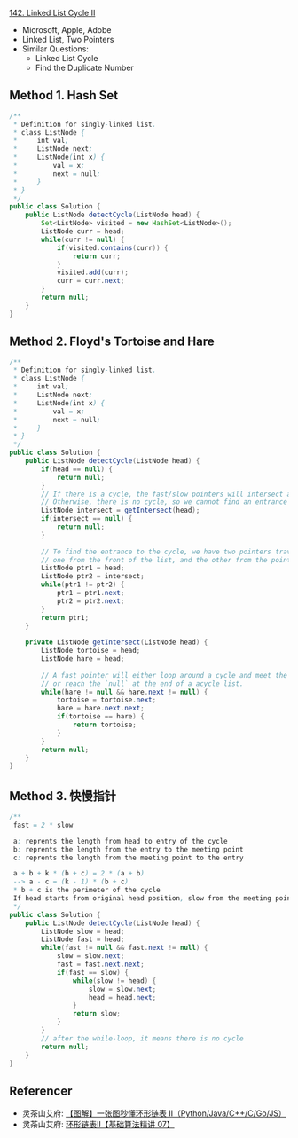 [142. Linked List Cycle II](https://leetcode.com/problems/linked-list-cycle-ii/)

* Microsoft, Apple, Adobe
* Linked List, Two Pointers
* Similar Questions:
    * Linked List Cycle
    * Find the Duplicate Number


## Method 1. Hash Set
```java 
/**
 * Definition for singly-linked list.
 * class ListNode {
 *     int val;
 *     ListNode next;
 *     ListNode(int x) {
 *         val = x;
 *         next = null;
 *     }
 * }
 */
public class Solution {
    public ListNode detectCycle(ListNode head) {
        Set<ListNode> visited = new HashSet<ListNode>();
        ListNode curr = head;
        while(curr != null) {
            if(visited.contains(curr)) {
                return curr;
            }
            visited.add(curr);
            curr = curr.next;
        }
        return null;
    }
}
```


## Method 2. Floyd's Tortoise and Hare
```java 
/**
 * Definition for singly-linked list.
 * class ListNode {
 *     int val;
 *     ListNode next;
 *     ListNode(int x) {
 *         val = x;
 *         next = null;
 *     }
 * }
 */
public class Solution {
    public ListNode detectCycle(ListNode head) {
        if(head == null) {
            return null;
        }
        // If there is a cycle, the fast/slow pointers will intersect at some node.
        // Otherwise, there is no cycle, so we cannot find an entrance to a cycle.
        ListNode intersect = getIntersect(head);
        if(intersect == null) {
            return null;
        }
        
        // To find the entrance to the cycle, we have two pointers traverse at the same speed --
        // one from the front of the list, and the other from the point of intersection.
        ListNode ptr1 = head;
        ListNode ptr2 = intersect;
        while(ptr1 != ptr2) {
            ptr1 = ptr1.next;
            ptr2 = ptr2.next;
        }
        return ptr1;
    }
    
    private ListNode getIntersect(ListNode head) {
        ListNode tortoise = head;
        ListNode hare = head;
        
        // A fast pointer will either loop around a cycle and meet the slow pointer
        // or reach the `null` at the end of a acycle list.
        while(hare != null && hare.next != null) {
            tortoise = tortoise.next;
            hare = hare.next.next;
            if(tortoise == hare) {
                return tortoise;
            }
        }
        return null;
    }
}
```


## Method 3. 快慢指针
```java
/**
 fast = 2 * slow

 a: reprents the length from head to entry of the cycle
 b: reprents the length from the entry to the meeting point
 c: reprents the length from the meeting point to the entry

 a + b + k * (b + c) = 2 * (a + b)
 --> a - c = (k - 1) * (b + c)
 * b + c is the perimeter of the cycle
 If head starts from original head position, slow from the meeting point, and they move together, after c steps, slow will move to the entry of the cycle, then after (k-1) rounds, they will meet at the entry point
 */
public class Solution {
    public ListNode detectCycle(ListNode head) {
        ListNode slow = head;
        ListNode fast = head;
        while(fast != null && fast.next != null) {
            slow = slow.next;
            fast = fast.next.next;
            if(fast == slow) {
                while(slow != head) {
                    slow = slow.next;
                    head = head.next;
                }
                return slow;
            }
        }
        // after the while-loop, it means there is no cycle
        return null;
    }
}
```


## Referencer
* 灵茶山艾府: [【图解】一张图秒懂环形链表 II（Python/Java/C++/C/Go/JS）](https://leetcode.cn/problems/linked-list-cycle-ii/solutions/1999271/mei-xiang-ming-bai-yi-ge-shi-pin-jiang-t-nvsq/)
* 灵茶山艾府: [环形链表II【基础算法精讲 07】](https://www.bilibili.com/video/BV1KG4y1G7cu/)

